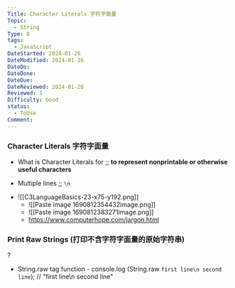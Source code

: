 ```yaml
---
Title: Character Literals 字符字面量
Topic:
  - String
Type: D
tags:
  - JavaScript
DateStarted: 2024-01-26
DateModified: 2024-01-26
DateDo: 
DateDone: 
DateDue: 
DateReviewed: 2024-01-26
Reviewed: 1
Difficulty: Good
status:
  - ToUse
Comment:
---
```

### Character Literals 字符字面量
- What is Character Literals for ;; **to represent nonprintable or otherwise useful characters**
<!--SR:!2024-02-01,3,250-->
- Multiple lines ;; `\n`
<!--SR:!2024-02-01,3,250-->
- ![[C3LanguageBasics-23-x75-y192.png]]
	- ![[Paste image 1690812354432image.png]]
	- ![[Paste image 1690812383271image.png]]
	- https://www.computerhope.com/jargon.html

### Print Raw Strings (打印不含字符字面量的原始字符串)
?
- String.raw tag function
		- console.log (String.raw `first line\n second line`); // "first line\n second line"
<!--SR:!2024-02-01,3,250-->